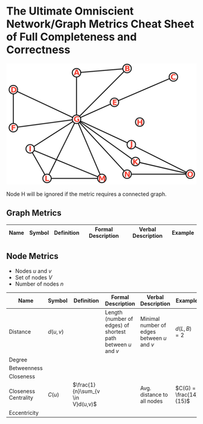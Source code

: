 # The Ultimate Omniscient Network/Graph Metrics Cheat Sheet of Full Completeness and Correctness

![Some Graph](graph-labeled.png)

Node H will be ignored if the metric requires a connected graph.


## Graph Metrics

| Name  | Symbol | Definition | Formal Description | Verbal Description | Example |
| ----- | ------ | ---------- | ------------------ | ------------------ | ------- |



## Node Metrics

* Nodes $u$ and $v$
* Set of nodes $V$
* Number of nodes $n$

| Name  | Symbol | Definition | Formal Description | Verbal Description | Example |
| ----- | ------ | ---------- | ------------------ | ------------------ | ------- |
| Distance | $d(u,v)$ | | Length (number of edges) of shortest path between $u$ and $v$ | Minimal number of edges between $u$ and $v$ | $d(L,B)=2$
| Degree |
| Betweenness
| Closeness
| Closeness Centrality | $C(u)$ |$\frac{1}{n}\sum_{v \in V}d(u,v)$ |  | Avg. distance to all nodes | $C(G) = \frac{14}{15}$ |
| Eccentricity
